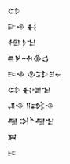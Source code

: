 <div class='block'>
<div class='line'>𒌌</div>
<div class='line'>𒄿𒈾 𒈬</div>
<div class='line'>𒅇 𒊩𒈠</div>
<div class='line'>𒌑𒃻𒁄𒆠𒌓</div>
<div class='line'>𒄿𒈾 𒊮𒁉𒆪𒉡</div>
<div class='line'>𒌌 𒈬𒌝𒈠</div>
<div class='line'>𒂗𒈾 𒀀𒃶𒈾</div>
<div class='line'>𒆷 𒋫𒋻𒆷𒈠</div>
<div class='line'>𒀉</div>
<div class='line'>𒄿</div>
</div>